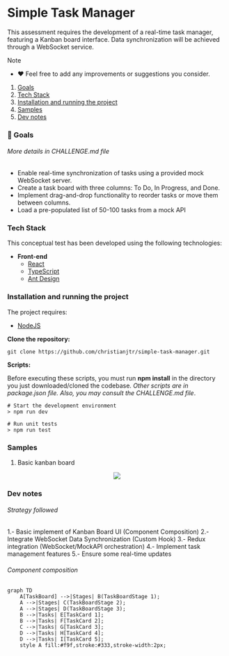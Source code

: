 # Simple Task Manager

This assessment requires the development of a real-time task manager, featuring a Kanban board interface. Data synchronization will be achieved through a WebSocket service.

> [!NOTE]
>
> -   ❤️ Feel free to add any improvements or suggestions you consider.

1. [Goals](#001)
2. [Tech Stack](#002)
3. [Installation and running the project](#003)
4. [Samples](#004)
5. [Dev notes](#005)

<a name="001"></a>

### 🎯 Goals

###### More details in CHALLENGE.md file

-   Enable real-time synchronization of tasks using a provided mock WebSocket server.
-   Create a task board with three columns: To Do, In Progress, and Done.
-   Implement drag-and-drop functionality to reorder tasks or move them between columns.
-   Load a pre-populated list of 50-100 tasks from a mock API

<a name="002"></a>

### Tech Stack

This conceptual test has been developed using the following technologies:

-   **Front-end**
    -   [React](https://react.dev/)
    -   [TypeScript](https://www.typescriptlang.org/)
    -   [Ant Design](https://ant.design/)

<a name="003"></a>

### Installation and running the project

The project requires:

-   [NodeJS](https://nodejs.org/)

**Clone the repository:**

```shell
git clone https://github.com/christianjtr/simple-task-manager.git
```

**Scripts:**

Before executing these scripts, you must run **npm install** in the directory you just downloaded/cloned the codebase. _Other scripts are in package.json file. Also, you may consult the CHALLENGE.md file_.

```shell
# Start the development environment
> npm run dev

# Run unit tests
> npm run test

```

<a name="004"></a>

### Samples

1. Basic kanban board

<p align="center">
  <img src="https://github.com/christianjtr/simple-task-manager/blob/main/samples/kanban.gif"/>
</p>

<a name="005"></a>

### Dev notes

###### Strategy followed

1.- Basic implement of Kanban Board UI (Component Composition)
2.- Integrate WebSocket Data Synchronization (Custom Hook)
3.- Redux integration (WebSocket/MockAPI orchestration)
4.- Implement task management features
5.- Ensure some real-time updates

###### Component composition

```mermaid
graph TD
    A[TaskBoard] -->|Stages| B(TaskBoardStage 1);
    A -->|Stages| C(TaskBoardStage 2);
    A -->|Stages| D(TaskBoardStage 3);
    B -->|Tasks| E[TaskCard 1];
    B -->|Tasks| F[TaskCard 2];
    C -->|Tasks| G[TaskCard 3];
    D -->|Tasks| H[TaskCard 4];
    D -->|Tasks| I[TaskCard 5];
    style A fill:#f9f,stroke:#333,stroke-width:2px;
```
